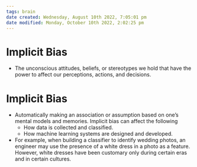 ```yaml
---
tags: brain
date created: Wednesday, August 10th 2022, 7:05:01 pm
date modified: Monday, October 10th 2022, 2:02:25 pm
---
```


# Implicit Bias
- The unconscious attitudes, beliefs, or stereotypes we hold that have the power to affect our perceptions, actions, and decisions.

# Implicit Bias
- Automatically making an association or assumption based on one’s mental models and memories. Implicit bias can affect the following
	- How data is collected and classified.
	- How machine learning systems are designed and developed.
- For example, when building a classifier to identify wedding photos, an engineer may use the presence of a white dress in a photo as a feature. However, white dresses have been customary only during certain eras and in certain cultures.



